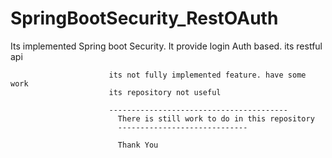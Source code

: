 # SpringBootSecurity_RestOAuth
Its implemented Spring boot Security. It provide login Auth based. its restful api 


                          its not fully implemented feature. have some work
                          its repository not useful 
                          
                          ----------------------------------------
                            There is still work to do in this repository
                            -----------------------------
                            
                            Thank You
